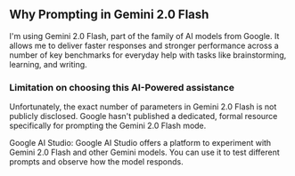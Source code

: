 ## Why Prompting in Gemini 2.0 Flash

I'm using Gemini 2.0 Flash, part of the family of AI models from Google. It allows me to deliver faster responses and stronger performance across a number of key benchmarks for everyday help with tasks like brainstorming, learning, and writing.

### Limitation on choosing this AI-Powered assistance
 Unfortunately, the exact number of parameters in Gemini 2.0 Flash is not publicly disclosed.
 Google hasn't published a dedicated, formal resource specifically for prompting the Gemini 2.0 Flash mode.

Google AI Studio: Google AI Studio offers a platform to experiment with Gemini 2.0 Flash and other Gemini models. You can use it to test different prompts and observe how the model responds.